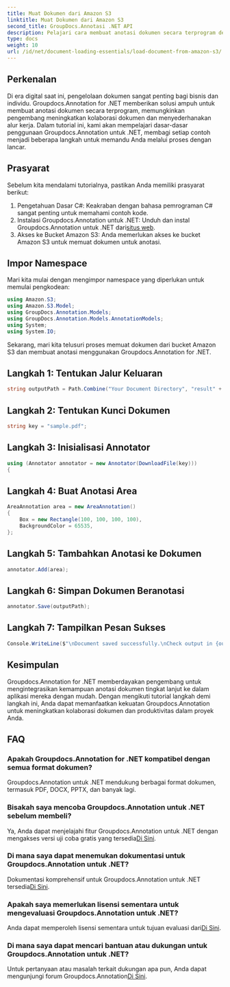 ```yaml
---
title: Muat Dokumen dari Amazon S3
linktitle: Muat Dokumen dari Amazon S3
second_title: GroupDocs.Annotasi .NET API
description: Pelajari cara membuat anotasi dokumen secara terprogram dengan Groupdocs.Annotation untuk .NET. Tutorial langkah demi langkah untuk integrasi yang lancar.
type: docs
weight: 10
url: /id/net/document-loading-essentials/load-document-from-amazon-s3/
---
```

## Perkenalan
Di era digital saat ini, pengelolaan dokumen sangat penting bagi bisnis dan individu. Groupdocs.Annotation for .NET memberikan solusi ampuh untuk membuat anotasi dokumen secara terprogram, memungkinkan pengembang meningkatkan kolaborasi dokumen dan menyederhanakan alur kerja. Dalam tutorial ini, kami akan mempelajari dasar-dasar penggunaan Groupdocs.Annotation untuk .NET, membagi setiap contoh menjadi beberapa langkah untuk memandu Anda melalui proses dengan lancar.
## Prasyarat
Sebelum kita mendalami tutorialnya, pastikan Anda memiliki prasyarat berikut:
1. Pengetahuan Dasar C#: Keakraban dengan bahasa pemrograman C# sangat penting untuk memahami contoh kode.
2.  Instalasi Groupdocs.Annotation untuk .NET: Unduh dan instal Groupdocs.Annotation untuk .NET dari[situs web](https://releases.groupdocs.com/annotation/net/).
3. Akses ke Bucket Amazon S3: Anda memerlukan akses ke bucket Amazon S3 untuk memuat dokumen untuk anotasi.

## Impor Namespace
Mari kita mulai dengan mengimpor namespace yang diperlukan untuk memulai pengkodean:

```csharp
using Amazon.S3;
using Amazon.S3.Model;
using GroupDocs.Annotation.Models;
using GroupDocs.Annotation.Models.AnnotationModels;
using System;
using System.IO;
```


Sekarang, mari kita telusuri proses memuat dokumen dari bucket Amazon S3 dan membuat anotasi menggunakan Groupdocs.Annotation for .NET.
## Langkah 1: Tentukan Jalur Keluaran
```csharp
string outputPath = Path.Combine("Your Document Directory", "result" + Path.GetExtension("input.pdf"));
```
## Langkah 2: Tentukan Kunci Dokumen
```csharp
string key = "sample.pdf";
```
## Langkah 3: Inisialisasi Annotator
```csharp
using (Annotator annotator = new Annotator(DownloadFile(key)))
{
```
## Langkah 4: Buat Anotasi Area
```csharp
AreaAnnotation area = new AreaAnnotation()
{
    Box = new Rectangle(100, 100, 100, 100),
    BackgroundColor = 65535,
};
```
## Langkah 5: Tambahkan Anotasi ke Dokumen
```csharp
annotator.Add(area);
```
## Langkah 6: Simpan Dokumen Beranotasi
```csharp
annotator.Save(outputPath);
```
## Langkah 7: Tampilkan Pesan Sukses
```csharp
Console.WriteLine($"\nDocument saved successfully.\nCheck output in {outputPath}.");
```

## Kesimpulan
Groupdocs.Annotation for .NET memberdayakan pengembang untuk mengintegrasikan kemampuan anotasi dokumen tingkat lanjut ke dalam aplikasi mereka dengan mudah. Dengan mengikuti tutorial langkah demi langkah ini, Anda dapat memanfaatkan kekuatan Groupdocs.Annotation untuk meningkatkan kolaborasi dokumen dan produktivitas dalam proyek Anda.
## FAQ
### Apakah Groupdocs.Annotation for .NET kompatibel dengan semua format dokumen?
Groupdocs.Annotation untuk .NET mendukung berbagai format dokumen, termasuk PDF, DOCX, PPTX, dan banyak lagi.
### Bisakah saya mencoba Groupdocs.Annotation untuk .NET sebelum membeli?
 Ya, Anda dapat menjelajahi fitur Groupdocs.Annotation untuk .NET dengan mengakses versi uji coba gratis yang tersedia[Di Sini](https://releases.groupdocs.com/).
### Di mana saya dapat menemukan dokumentasi untuk Groupdocs.Annotation untuk .NET?
Dokumentasi komprehensif untuk Groupdocs.Annotation untuk .NET tersedia[Di Sini](https://reference.groupdocs.com/annotation/net/).
### Apakah saya memerlukan lisensi sementara untuk mengevaluasi Groupdocs.Annotation untuk .NET?
 Anda dapat memperoleh lisensi sementara untuk tujuan evaluasi dari[Di Sini](https://purchase.groupdocs.com/temporary-license/).
### Di mana saya dapat mencari bantuan atau dukungan untuk Groupdocs.Annotation untuk .NET?
 Untuk pertanyaan atau masalah terkait dukungan apa pun, Anda dapat mengunjungi forum Groupdocs.Annotation[Di Sini](https://forum.groupdocs.com/c/annotation/10).